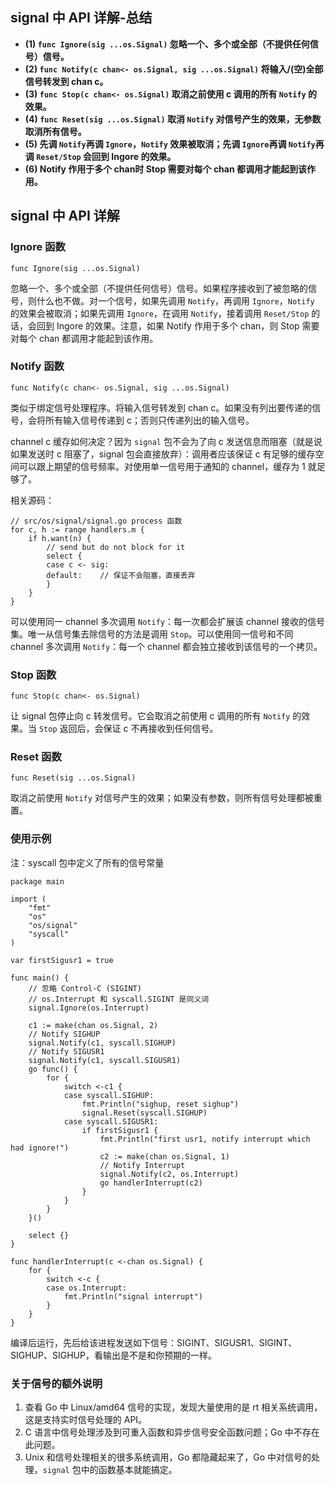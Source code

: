 ## signal 中 API 详解-总结

- **(1) `func Ignore(sig ...os.Signal)` 忽略一个、多个或全部（不提供任何信号）信号。**
- **(2) `func Notify(c chan<- os.Signal, sig ...os.Signal)` 将输入/(空)全部信号转发到 chan c。**
- **(3) `func Stop(c chan<- os.Signal)` 取消之前使用 c 调用的所有 `Notify` 的效果。**
- **(4) `func Reset(sig ...os.Signal)` 取消 `Notify` 对信号产生的效果，无参数取消所有信号。**
- **(5) 先调 `Notify`再调 `Ignore`，`Notify` 效果被取消；先调 `Ignore`再调 `Notify`再调 `Reset/Stop` 会回到 Ingore 的效果。**
- **(6) Notify 作用于多个 chan时 Stop 需要对每个 chan 都调用才能起到该作用。**

## signal 中 API 详解

### Ignore 函数

`func Ignore(sig ...os.Signal)`

忽略一个、多个或全部（不提供任何信号）信号。如果程序接收到了被忽略的信号，则什么也不做。对一个信号，如果先调用 `Notify`，再调用 `Ignore`，`Notify` 的效果会被取消；如果先调用 `Ignore`，在调用 `Notify`，接着调用 `Reset/Stop` 的话，会回到 Ingore 的效果。注意，如果 Notify 作用于多个 chan，则 Stop 需要对每个 chan 都调用才能起到该作用。

### Notify 函数

`func Notify(c chan<- os.Signal, sig ...os.Signal)`

类似于绑定信号处理程序。将输入信号转发到 chan c。如果没有列出要传递的信号，会将所有输入信号传递到 c；否则只传递列出的输入信号。

channel c 缓存如何决定？因为 `signal` 包不会为了向 c 发送信息而阻塞（就是说如果发送时 c 阻塞了，signal 包会直接放弃）：调用者应该保证 c 有足够的缓存空间可以跟上期望的信号频率。对使用单一信号用于通知的 channel，缓存为 1 就足够了。

相关源码：

    // src/os/signal/signal.go process 函数
    for c, h := range handlers.m {
        if h.want(n) {
            // send but do not block for it
            select {
            case c <- sig:
            default:    // 保证不会阻塞，直接丢弃
            }
        }
    }

可以使用同一 channel 多次调用 `Notify`：每一次都会扩展该 channel 接收的信号集。唯一从信号集去除信号的方法是调用 `Stop`。可以使用同一信号和不同 channel 多次调用 `Notify`：每一个 channel 都会独立接收到该信号的一个拷贝。

### Stop 函数

`func Stop(c chan<- os.Signal)`

让 signal 包停止向 c 转发信号。它会取消之前使用 c 调用的所有 `Notify` 的效果。当 `Stop` 返回后，会保证 c 不再接收到任何信号。

### Reset 函数

`func Reset(sig ...os.Signal)`

取消之前使用 `Notify` 对信号产生的效果；如果没有参数，则所有信号处理都被重置。

### 使用示例

注：syscall 包中定义了所有的信号常量

    package main
    
    import (
        "fmt"
        "os"
        "os/signal"
        "syscall"
    )
    
    var firstSigusr1 = true
    
    func main() {
        // 忽略 Control-C (SIGINT)
        // os.Interrupt 和 syscall.SIGINT 是同义词
        signal.Ignore(os.Interrupt)
    
        c1 := make(chan os.Signal, 2)
        // Notify SIGHUP
        signal.Notify(c1, syscall.SIGHUP)
        // Notify SIGUSR1
        signal.Notify(c1, syscall.SIGUSR1)
        go func() {
            for {
                switch <-c1 {
                case syscall.SIGHUP:
                    fmt.Println("sighup, reset sighup")
                    signal.Reset(syscall.SIGHUP)
                case syscall.SIGUSR1:
                    if firstSigusr1 {
                        fmt.Println("first usr1, notify interrupt which had ignore!")
                        c2 := make(chan os.Signal, 1)
                        // Notify Interrupt
                        signal.Notify(c2, os.Interrupt)
                        go handlerInterrupt(c2)
                    }
                }
            }
        }()
    
        select {}
    }
    
    func handlerInterrupt(c <-chan os.Signal) {
        for {
            switch <-c {
            case os.Interrupt:
                fmt.Println("signal interrupt")
            }
        }
    }

编译后运行，先后给该进程发送如下信号：SIGINT、SIGUSR1、SIGINT、SIGHUP、SIGHUP，看输出是不是和你预期的一样。

### 关于信号的额外说明

1. 查看 Go 中 Linux/amd64 信号的实现，发现大量使用的是 rt 相关系统调用，这是支持实时信号处理的 API。
2. C 语言中信号处理涉及到可重入函数和异步信号安全函数问题；Go 中不存在此问题。
3. Unix 和信号处理相关的很多系统调用，Go 都隐藏起来了，Go 中对信号的处理，`signal` 包中的函数基本就能搞定。

